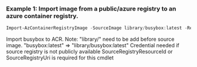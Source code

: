 ### Example 1: Import image from a public/azure registry to an azure container registry.
```powershell
Import-AzContainerRegistryImage -SourceImage library/busybox:latest -ResourceGroupName $resourceGroupName -RegistryName $RegistryName -SourceRegistryUri docker.io -TargetTag busybox:latest
```

Import busybox to ACR. Note:
"library/" need to be add before source image. "busybox:latest" => "library/busybox:latest"
Credential needed if source registry is not publicly available
SourceRegistryResourceId or SourceRegistryUri is required for this cmdlet

